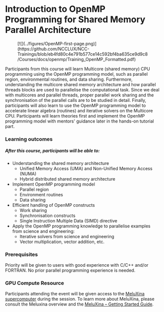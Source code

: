 # Introduction to OpenMP Programming for Shared Memory Parallel Architecture 

<figure markdown>
[![](../figures/OpenMP-first-page.png)](https://github.com/NCCLUX/NCC-Trainings/blob/eb4fd80c4e791b577ce14c592bf4ba635ce9d9c8/Courses/docs/openmp/Training_OpenMP_Formatted.pdf)
<figcaption></figcaption>
</figure>


Participants from this course will learn Multicore (shared memory) CPU programming using the OpenMP programming model, such as parallel region, environmental routines, and data sharing. Furthermore, understanding the multicore shared memory architecture and how parallel threads blocks are used to parallelise the computational task. Since we deal with multicores and parallel threads, proper parallel work sharing and the synchronisation of the parallel calls are to be studied in detail. Finally, participants will also learn to use the OpenMP programming model to accelerate linear algebra (routines) and iterative solvers on the Multicore CPU. Participants will learn theories first and implement the OpenMP programming model with mentors' guidance later in the hands-on tutorial part.


### Learning outcomes 
##### After this course, participants will be able to: 
 - Understanding the shared memory architecture 
    - Unified Memory Access (UMA) and Non-Unified Memory Access (NUMA)  
    - Hybrid distributed shared memory architecture  
 - Implement OpenMP programming model  
    - Parallel region  
    - Environment routines  
    - Data sharing  
 - Efficient handling of OpenMP constructs  
    - Work sharing  
    - Synchronisation constructs  
    - Single Instruction Multiple Data (SIMD) directive 
 - Apply the OpenMP programming knowledge to parallelise examples from science and engineering: 
    - Iterative solvers from science and engineering  
    - Vector multiplication, vector addition, etc.


### Prerequisites 
Priority will be given to users with good experience with C/C++ and/or FORTRAN. No prior parallel programming experience is needed.

### GPU Compute Resource
Participants attending the event will be given access to the [MeluXina supercomputer](https://luxprovide.lu/) during the session.
To learn more about MeluXina, please consult the Meluxina overview and the [MeluXina – Getting Started Guide](https://docs.lxp.lu/).

